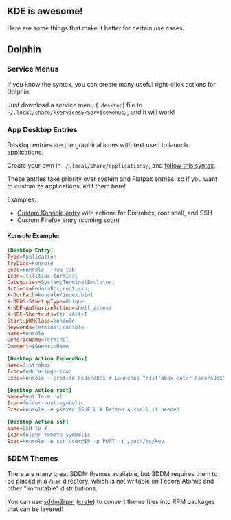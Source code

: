 ## KDE is awesome!

Here are some things that make it better for certain use cases.

## Dolphin

### Service Menus
If you know the syntax, you can create many useful right-click actions for Dolphin.

Just download a service menu (`.desktop`) file to `~/.local/share/kservices5/ServiceMenus/`, and it will work!

### App Desktop Entries
Desktop entries are the graphical icons with text used to launch applications.

Create your own in `~/.local/share/applications/`, and [follow this syntax](https://specifications.freedesktop.org/desktop-entry-spec/desktop-entry-spec-latest.html).

These entries take priority over system and Flatpak entries, so if you want to customize applications, edit them here!

Examples:
- [Custom Konsole entry](https://lemmy.kde.social/post/947963) with actions for Distrobox, root shell, and SSH
- Custom Firefox entry (coming soon)

#### Konsole Example:
```ini
[Desktop Entry]
Type=Application
TryExec=konsole
Exec=konsole --new-tab
Icon=utilities-terminal
Categories=System;TerminalEmulator;
Actions=FedoraBox;root;ssh;
X-DocPath=konsole/index.html
X-DBUS-StartupType=Unique
X-KDE-AuthorizeAction=shell_access
X-KDE-Shortcuts=Ctrl+Alt+T
StartupWMClass=konsole
Keywords=terminal;console
Name=Konsole
GenericName=Terminal
Comment=$GenericName

[Desktop Action FedoraBox]
Name=Distrobox
Icon=fedora-logo-icon
Exec=konsole --profile FedoraBox # Launches "distrobox enter FedoraBox"

[Desktop Action root]
Name=Root Terminal
Icon=folder-root-symbolic
Exec=konsole -e pkexec $SHELL # Define a shell if needed

[Desktop Action ssh]
Name=SSH to X
Icon=folder-remote-symbolic
Exec=konsole -e ssh user@IP -p PORT -i /path/to/key
```

### SDDM Themes
There are many great SDDM themes available, but SDDM requires them to be placed in a `/usr` directory, which is not writable on Fedora Atomic and other "immutable" distributions. 

You can use [sddm2rpm](https://github.com/Lunarequest/sddm2rpm) ([crate](https://crates.io/crates/sddm2rpm)) to convert theme files into RPM packages that can be layered!